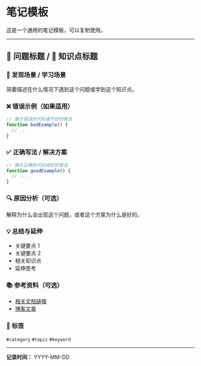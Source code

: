 # 笔记模板

这是一个通用的笔记模板，可以复制使用。

---

## 🐞 问题标题 / 📝 知识点标题

### 💬 发现场景 / 学习场景
简要描述在什么情况下遇到这个问题或学到这个知识点。

### ❌ 错误示例（如果适用）
```javascript
// 展示错误的代码或不好的做法
function badExample() {
  // ...
}
```

### ✅ 正确写法 / 解决方案
```javascript
// 展示正确的代码或好的做法
function goodExample() {
  // ...
}
```

### 🔍 原因分析（可选）
解释为什么会出现这个问题，或者这个方案为什么是好的。

### 💡 总结与延伸
- 关键要点 1
- 关键要点 2
- 相关知识点
- 延伸思考

### 📚 参考资料（可选）
- [相关文档链接](https://example.com)
- [博客文章](https://example.com)

### 🔖 标签
`#category` `#topic` `#keyword`

---

**记录时间：** YYYY-MM-DD

